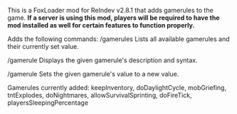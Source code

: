 This is a FoxLoader mod for ReIndev v2.8.1 that adds gamerules to the game.
**If a server is using this mod, players will be required to have the mod installed as well for certain features to function properly.**

Adds the following commands:
/gamerules 
Lists all available gamerules and their currently set value.

/gamerule <gameruleName>
Displays the given gamerule's description and syntax.

/gamerule <gameruleName> <gameruleValue>
Sets the given gamerule's value to a new value.

Gamerules currently added:
keepInventory, doDaylightCycle, mobGriefing, tntExplodes, doNightmares, allowSurvivalSprinting, doFireTick, playersSleepingPercentage
